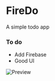 # FireDo

A simple todo app

### To do
 - Add Firebase 
 - Good UI


![Preview](https://user-images.githubusercontent.com/24393343/147882224-fc6c031e-ca1e-421a-8d53-c0a50c5a4527.png)
